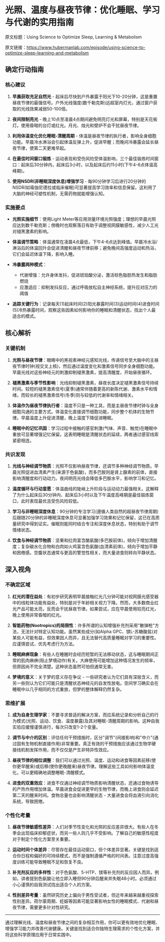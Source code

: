 # 光照、温度与昼夜节律：优化睡眠、学习与代谢的实用指南

原文标题：Using Science to Optimize Sleep, Learning & Metabolism

原文链接：https://www.hubermanlab.com/episode/using-science-to-optimize-sleep-learning-and-metabolism

<YouTube videoId="nwSkFq4tyC0" />

## 确定行动指南

### 核心建议
1. **早晨获取充足自然光** - 起床后尽快到户外暴露于阳光下10-20分钟，这是重置昼夜节律的最强信号。户外光线强度(数千勒克斯)远超室内灯光，通过窗户获取的光线效果减弱50-100倍。
   
2. **夜间限制亮光** - 晚上10点至凌晨4点期间避免明亮灯光和屏幕，特别是天花板灯。使用昏暗的台灯或红光。月光、烛光和壁炉不会干扰昼夜节律。

3. **利用体温变化优化睡眠-清醒周期** - 体温是昼夜节律的执行者，影响全身细胞功能。早晨冷水淋浴会引起体温反弹上升，促进早醒；而晚间冷暴露会延长昼夜节律，使第二天更难早起。

4. **在最佳时间窗口锻炼** - 运动表现和受伤风险受体温影响，三个最佳锻炼时间窗口：起床后30分钟内，起床后3小时，以及起床后约11小时(下午4-6点体温高峰期)。

5. **使用NSDR(非睡眠深度休息)增强学习** - 每90分钟学习后进行20分钟的NSDR(如瑜伽尼德拉或临床催眠)可显著提高学习效率和信息保留。这利用了大脑的神经可塑性机制，无需药物就能增强认知。

### 实施要点
- **光照实施细节**：使用Light Meter等应用测量环境光照强度；理想的早晨光照应达到数千勒克斯；傍晚时也观察落日有助于调整视网膜敏感性，减少人工光对褪黑激素的影响。

- **体温调节策略**：体温通常在凌晨4点最低，下午4-6点达到峰值。早晨冷水浴/淋浴后的体温回升会促进清醒和昼夜节律前移；避免晚间高强度运动和热浴，它们会延迟体温下降，影响入睡。

- **冷暴露两种模式**：
  * 代谢增强：允许身体发抖，促进琥珀酸分泌，激活棕色脂肪热发生和脂肪燃烧
  * 应激适应：抑制发抖反应，通过呼吸放松自主神经系统，提升应对压力的阈值

- **追踪关键行为**：记录每天(1)起床时间(2)阳光暴露时间(3)运动时间(4)进食时间(5)冷热暴露时间，观察这些因素如何影响你的睡眠和清醒状态，找出个人最适合的模式。

## 核心解析

### 关键机制
1. **光照与昼夜节律**：眼睛中的黑视素神经元感知光线，传递信号至大脑中的主昼夜节律时钟(视交叉上核)，然后通过温度变化和激素信号同步全身细胞功能。早晨光线对这些神经元的刺激抑制褪黑激素，提高清醒度，开始昼夜循环。

2. **褪黑激素与季节性影响**：光线抑制褪黑激素，昼夜长度决定褪黑激素信号持续时间。较短的褪黑激素信号(夏季)通常伴随着更高的新陈代谢、激素水平和情绪，而较长的褪黑激素信号(冬季)则与较低的代谢率和情绪相关。

3. **体温作为昼夜节律执行者**：温度不只是一种工具，而是主昼夜节律时钟与全身细胞沟通的主要方式。体温变化直接调节细胞功能，同步整个机体的生物节律。早晨温度上升促进清醒，晚上温度下降促进睡眠。

4. **睡眠中的记忆巩固**：学习过程中接触的感官刺激(气味、声音、触觉)在睡眠中重放可显著增强记忆保留。这表明睡眠是清醒状态的延续，两者通过感官线索紧密相连。

### 共识发现
1. **光线与神经调节物质**：光照不仅影响昼夜节律，还调节多种神经调节物质。早晨光照促进血清素产生(来源于色氨酸)，而多巴胺则是肾上腺素的前体，直接影响清醒度和行动动力。夜间明亮光线会降低多巴胺水平，影响学习和记忆。

2. **温度循环与行动意愿**：体温曲线的陡峭上升阶段与运动动力最强相关。这解释了为什么起床后30分钟内、起床后3小时以及下午温度高峰期是最佳锻炼窗口，此时表现最优且受伤风险较低。

3. **学习与非睡眠深度休息**：90分钟的专注学习(遵循人类自然的超昼夜节律周期)后跟随20分钟的非睡眠深度休息可显著加强学习效果和记忆保留，这已在高质量研究中得到证实。催眠则能同时结合专注和深度休息状态，特别有助于调节情绪状态。

4. **饮食与神经调节物质**：坚果和红肉富含酪氨酸(多巴胺前体)，倾向于增加清醒度；复杂碳水化合物和白肉如火鸡富含色氨酸(血清素前体)，倾向于增加平静和困倦感。空腹状态通常与更高的警觉性相关，而大量进食则转向平静状态。

## 深入视角

### 不确定区域
1. **红光的潜在益处**：有初步研究表明早晨接触红光几分钟可能对视网膜光感受器中的线粒体功能有益处，特别是对于年龄相关视力下降。然而，大多数商业红光产品可能太亮，反而会干扰昼夜节律。如果尝试，应在早晨使用较亮红光，晚上使用非常昏暗的红光。

2. **智能药物(Nootropics)的局限性**：许多所谓的认知增强补充剂采用"散弹枪"方法，无法针对特定认知功能。虽然某些成分(如Alpha GPC、镁L-苏糖酸盐)对某些人可能有益，但效果因人而异，且无法替代高质量睡眠对学习的重要性。应谨慎尝试，优先考虑行为方法。

3. **睡眠麻痹现象**：有些人在睡醒时会经历短暂的无法移动状态，这与睡眠期间正常的肌肉麻痹(阻止梦境动作)有关。大麻使用可能增加这种情况发生的频率，但原因尚不完全清楚。这种状态虽然可怕但通常无害。

4. **梦境的意义**：关于梦的意义存在争议 - 一些研究者认为它们具有深层含义，而另一些则认为它们可能只是清醒状态神经元的自发性放电。空间学习确实会在睡眠中以几乎相同的方式重放，但梦的整体解释仍然复杂。

### 思维扩展
1. **成为自身生理学家**：不要寻求普适的解决方案，而应系统记录和分析自己的行为模式(光照、运动、饮食、温度暴露)及其对睡眠-清醒周期的影响。这种自我实验应缓慢谨慎进行，每次只改变1-2个变量。

2. **调节与中介的区别**：评估任何干预措施时，区分"调节"(间接影响)和"中介"(通过固有生物机制直接作用)非常重要。真正有效的干预措施应该通过生物学硬接线机制发挥作用，而不仅仅是产生非特异性效应。

3. **昼夜节律的相位调整**：我们可以通过光照、温度、运动和进食等因素前移(使你更早醒来)或后移(使你更晚醒来)昼夜节律。理解这些工具如何影响体温变化，可以更精确地调整睡眠-清醒模式。

4. **进食的双重效应**：进食不仅通过神经调节物质影响清醒状态，还通过食物诱导的产热作用增加体温。早晨进食会促进更早的生物节律，而晚上进食则会延迟第二天的醒来时间。食物总量也会影响清醒状态 - 大量进食会将血液引向消化系统，导致困倦。

### 个性化考量
1. **昼夜节律敏感性差异**：人们对季节性变化和光照的反应差异很大。有些人在冬季会出现临床抑郁症状，而另一些人则几乎不受影响。了解自己的敏感性程度对于制定个性化方案至关重要。

2. **运动时间个体差异**：尽管存在最佳运动窗口，但个体差异显著。关键是找到适合你日程和偏好的可持续模式，而不是强制遵循严格的时间表。注意过度高强度训练可能导致睡眠不足和恢复不良。

3. **补充剂反应的多样性**：对于色氨酸、5-HTP、镁等补充剂的反应因人而异。例如，讲者提到色氨酸让他立即入睡但90分钟后醒来并失眠48小时。必须通过小心谨慎的自我测试找出适合个人的方案。

4. **性别差异考量**：虽然研究历史上偏向于男性受试者，但近年来越来越重视探索性别差异。荷尔蒙周期、妊娠等因素可能显著影响女性的睡眠模式、代谢和昼夜节律，需要更多针对性研究。

---

通过理解光线、温度和昼夜节律之间的复杂相互作用，你可以更有效地优化睡眠、增强学习能力并改善代谢健康。关键是找到适合你独特生理需求的个性化方案，并将这些科学原理应用于日常实践中。
